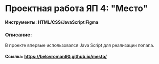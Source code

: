 # Проектная работа ЯП 4: "Место"

#### Инструменты: HTML/CSS/JavaScript Figma

### Описание:

В проекте впервые использовался Java Script для реализации попапа.

#### Ссылка: https://belovroman90.github.io/mesto/
